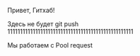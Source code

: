 Привет, Гитхаб!

Здесь не будет git push  
11111111111111111111111111111111111111111111111111

Мы работаем с Pool request

